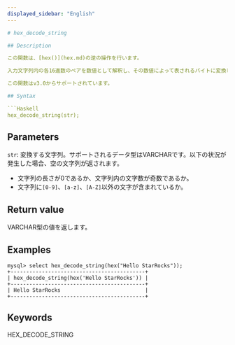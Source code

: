 ```yaml
---
displayed_sidebar: "English"
---

# hex_decode_string

## Description

この関数は、[hex()](hex.md)の逆の操作を行います。

入力文字列内の各16進数のペアを数値として解釈し、その数値によって表されるバイトに変換します。戻り値はバイナリ文字列です。

この関数はv3.0からサポートされています。

## Syntax

```Haskell
hex_decode_string(str);
```

## Parameters

`str`: 変換する文字列。サポートされるデータ型はVARCHARです。以下の状況が発生した場合、空の文字列が返されます。

- 文字列の長さが0であるか、文字列内の文字数が奇数であるか。
- 文字列に`[0-9]`、`[a-z]`、`[A-Z]`以外の文字が含まれているか。

## Return value

VARCHAR型の値を返します。

## Examples

```Plain Text
mysql> select hex_decode_string(hex("Hello StarRocks"));
+-------------------------------------------+
| hex_decode_string(hex('Hello StarRocks')) |
+-------------------------------------------+
| Hello StarRocks                           |
+-------------------------------------------+
```

## Keywords

HEX_DECODE_STRING
```